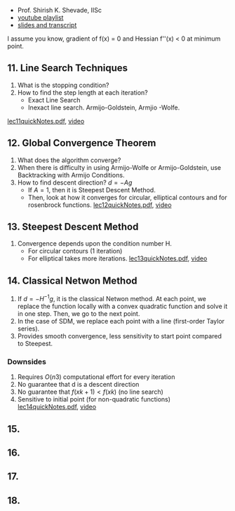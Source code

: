 
- Prof. Shirish K. Shevade, IISc
- [youtube playlist](https://www.youtube.com/playlist?list=PL6EA0722B99332589)
- [slides and transcript](https://nptel.ac.in/courses/nptel_download.php?subjectid=106108056)

I assume you know, gradient of f(x) = 0 and Hessian f''(x) < 0 at minimum point.
 
## 11. Line Search Techniques

1. What is the stopping condition?
2. How to find the step length at each iteration?
	- Exact Line Search
	- Inexact line search. Armijo-Goldstein, Armjio -Wolfe.

[lec11quickNotes.pdf](https://ajaygunalan.github.io/assets/optimisation/lec11.pdf), [video](https://www.youtube.com/watch?v=8tqaXIM6kEE&list=PL6EA0722B99332589&index=12)

## 12. Global Convergence Theorem

1. What does the algorithm converge?
2. When there is difficulty in using Armijo-Wolfe or Armijo-Goldstein, use Backtracking with Armijo Conditions.
3. How to find descent direction? $d = -Ag$ 
	- If $A=1$, then it is Steepest Descent Method.
	- Then, look at how it converges for circular, elliptical contours and for rosenbrock functions.
[lec12quickNotes.pdf](https://ajaygunalan.github.io/assets/optimisation/lec12.pdf), [video](https://www.youtube.com/watch?v=0UIt48Dt-5c&list=PL6EA0722B99332589&index=12)

## 13. Steepest Descent Method
1. Convergence depends upon the condition number H.
	- For circular contours (1 iteration)
	- For elliptical takes more iterations.
[lec13quickNotes.pdf](https://ajaygunalan.github.io/assets/optimisation/lec13.pdf), [video](https://www.youtube.com/watch?v=V64HwFDLnoc&list=PL6EA0722B99332589&index=13)

## 14. Classical Netwon Method
1. If $d = -H^{-1}g$, it is the classical Netwon method. At each point, we replace the function locally with a convex quadratic function and solve it in one step. Then, we go to the next point.
2. In the case of SDM, we replace each point with a line (first-order Taylor series).
3. Provides smooth convergence, less sensitivity to start point compared to Steepest.
### Downsides
1. Requires $O(n3)$ computational effort for every iteration
2. No guarantee that d is a descent direction
3. No guarantee that $f (xk+1) < f (xk)$ (no line search)
4. Sensitive to initial point (for non-quadratic functions)
[lec14quickNotes.pdf](https://ajaygunalan.github.io/assets/optimisation/lec14.pdf), [video](https://www.youtube.com/watch?v=QnLvBNp8gkg&list=PL6EA0722B99332589&index=14)

## 15.
## 16.
## 17.
## 18. 
